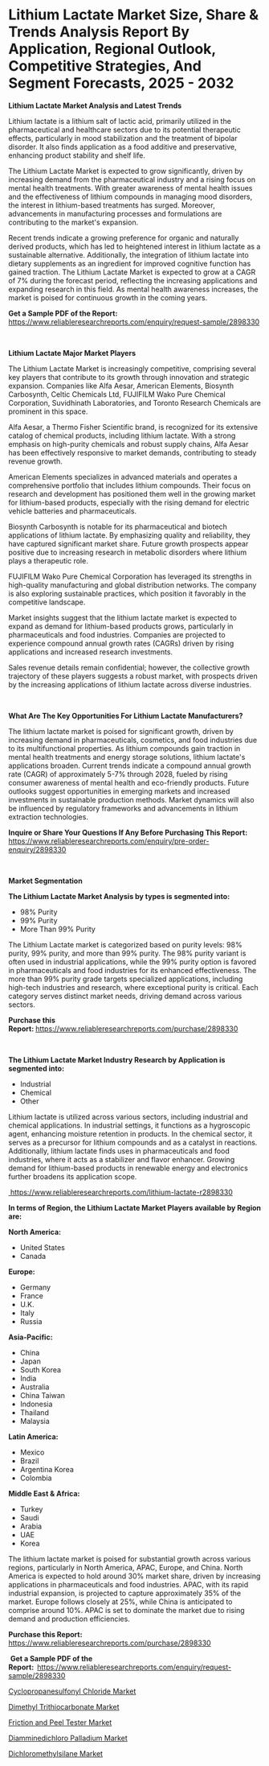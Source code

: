 <p><h1>Lithium Lactate Market Size, Share & Trends Analysis Report By Application, Regional Outlook, Competitive Strategies, And Segment Forecasts, 2025 - 2032</h1></p><p><strong>Lithium Lactate Market Analysis and Latest Trends</strong></p>
<p><p>Lithium lactate is a lithium salt of lactic acid, primarily utilized in the pharmaceutical and healthcare sectors due to its potential therapeutic effects, particularly in mood stabilization and the treatment of bipolar disorder. It also finds application as a food additive and preservative, enhancing product stability and shelf life.</p><p>The Lithium Lactate Market is expected to grow significantly, driven by increasing demand from the pharmaceutical industry and a rising focus on mental health treatments. With greater awareness of mental health issues and the effectiveness of lithium compounds in managing mood disorders, the interest in lithium-based treatments has surged. Moreover, advancements in manufacturing processes and formulations are contributing to the market's expansion.</p><p>Recent trends indicate a growing preference for organic and naturally derived products, which has led to heightened interest in lithium lactate as a sustainable alternative. Additionally, the integration of lithium lactate into dietary supplements as an ingredient for improved cognitive function has gained traction. The Lithium Lactate Market is expected to grow at a CAGR of 7% during the forecast period, reflecting the increasing applications and expanding research in this field. As mental health awareness increases, the market is poised for continuous growth in the coming years.</p></p>
<p><strong>Get a Sample PDF of the Report:&nbsp;</strong> <a href="https://www.reliableresearchreports.com/enquiry/request-sample/2898330?utm_campaign=83&utm_medium=2&utm_source=Github&utm_content=ia&utm_term=15032025&utm_id=lithium-lactate">https://www.reliableresearchreports.com/enquiry/request-sample/2898330</a></p>
<p>&nbsp;</p>
<p><strong>Lithium Lactate Major Market Players</strong></p>
<p><p>The Lithium Lactate Market is increasingly competitive, comprising several key players that contribute to its growth through innovation and strategic expansion. Companies like Alfa Aesar, American Elements, Biosynth Carbosynth, Celtic Chemicals Ltd, FUJIFILM Wako Pure Chemical Corporation, Suvidhinath Laboratories, and Toronto Research Chemicals are prominent in this space.</p><p>Alfa Aesar, a Thermo Fisher Scientific brand, is recognized for its extensive catalog of chemical products, including lithium lactate. With a strong emphasis on high-purity chemicals and robust supply chains, Alfa Aesar has been effectively responsive to market demands, contributing to steady revenue growth.</p><p>American Elements specializes in advanced materials and operates a comprehensive portfolio that includes lithium compounds. Their focus on research and development has positioned them well in the growing market for lithium-based products, especially with the rising demand for electric vehicle batteries and pharmaceuticals.</p><p>Biosynth Carbosynth is notable for its pharmaceutical and biotech applications of lithium lactate. By emphasizing quality and reliability, they have captured significant market share. Future growth prospects appear positive due to increasing research in metabolic disorders where lithium plays a therapeutic role.</p><p>FUJIFILM Wako Pure Chemical Corporation has leveraged its strengths in high-quality manufacturing and global distribution networks. The company is also exploring sustainable practices, which position it favorably in the competitive landscape.</p><p>Market insights suggest that the lithium lactate market is expected to expand as demand for lithium-based products grows, particularly in pharmaceuticals and food industries. Companies are projected to experience compound annual growth rates (CAGRs) driven by rising applications and increased research investments.</p><p>Sales revenue details remain confidential; however, the collective growth trajectory of these players suggests a robust market, with prospects driven by the increasing applications of lithium lactate across diverse industries.</p></p>
<p>&nbsp;</p>
<p><strong>What Are The Key Opportunities For Lithium Lactate Manufacturers?</strong></p>
<p><p>The lithium lactate market is poised for significant growth, driven by increasing demand in pharmaceuticals, cosmetics, and food industries due to its multifunctional properties. As lithium compounds gain traction in mental health treatments and energy storage solutions, lithium lactate's applications broaden. Current trends indicate a compound annual growth rate (CAGR) of approximately 5-7% through 2028, fueled by rising consumer awareness of mental health and eco-friendly products. Future outlooks suggest opportunities in emerging markets and increased investments in sustainable production methods. Market dynamics will also be influenced by regulatory frameworks and advancements in lithium extraction technologies.</p></p>
<p><strong>Inquire or Share Your Questions If Any Before Purchasing This Report:</strong> <a href="https://www.reliableresearchreports.com/enquiry/pre-order-enquiry/2898330?utm_campaign=83&utm_medium=2&utm_source=Github&utm_content=ia&utm_term=15032025&utm_id=lithium-lactate">https://www.reliableresearchreports.com/enquiry/pre-order-enquiry/2898330</a></p>
<p>&nbsp;</p>
<p><strong>Market Segmentation</strong></p>
<p><strong>The Lithium Lactate Market Analysis by types is segmented into:</strong></p>
<p><ul><li>98% Purity</li><li>99% Purity</li><li>More Than 99% Purity</li></ul></p>
<p><p>The Lithium Lactate market is categorized based on purity levels: 98% purity, 99% purity, and more than 99% purity. The 98% purity variant is often used in industrial applications, while the 99% purity option is favored in pharmaceuticals and food industries for its enhanced effectiveness. The more than 99% purity grade targets specialized applications, including high-tech industries and research, where exceptional purity is critical. Each category serves distinct market needs, driving demand across various sectors.</p></p>
<p><strong>Purchase this Report:&nbsp;</strong><a href="https://www.reliableresearchreports.com/purchase/2898330?utm_campaign=83&utm_medium=2&utm_source=Github&utm_content=ia&utm_term=15032025&utm_id=lithium-lactate">https://www.reliableresearchreports.com/purchase/2898330</a></p>
<p>&nbsp;</p>
<p><strong>The Lithium Lactate Market Industry Research by Application is segmented into:</strong></p>
<p><ul><li>Industrial</li><li>Chemical</li><li>Other</li></ul></p>
<p><p>Lithium lactate is utilized across various sectors, including industrial and chemical applications. In industrial settings, it functions as a hygroscopic agent, enhancing moisture retention in products. In the chemical sector, it serves as a precursor for lithium compounds and as a catalyst in reactions. Additionally, lithium lactate finds uses in pharmaceuticals and food industries, where it acts as a stabilizer and flavor enhancer. Growing demand for lithium-based products in renewable energy and electronics further broadens its application scope.</p></p>
<p><a href="https://www.reliableresearchreports.com/lithium-lactate-r2898330?utm_campaign=83&utm_medium=2&utm_source=Github&utm_content=ia&utm_term=15032025&utm_id=lithium-lactate">&nbsp;https://www.reliableresearchreports.com/lithium-lactate-r2898330</a></p>
<p><strong>In terms of Region, the Lithium Lactate Market Players available by Region are:</strong></p>
<p>
    <p> <strong> North America: </strong>
        <ul>
            <li>United States</li>
            <li>Canada</li>
        </ul>
        </p> 
    <p> <strong> Europe: </strong>
        <ul>
            <li>Germany</li>
            <li>France</li>
            <li>U.K.</li>
            <li>Italy</li>
            <li>Russia</li>
        </ul>
        </p> 
    <p> <strong> Asia-Pacific: </strong>
        <ul>
            <li>China</li>
            <li>Japan</li>
            <li>South Korea</li>
            <li>India</li>
            <li>Australia</li>
            <li>China Taiwan</li>
            <li>Indonesia</li>
            <li>Thailand</li>
            <li>Malaysia</li>
        </ul>
        </p> 
    <p> <strong> Latin America: </strong>
        <ul>
            <li>Mexico</li>
            <li>Brazil</li>
            <li>Argentina Korea</li>
            <li>Colombia</li>
        </ul>
        </p> 
    <p> <strong> Middle East & Africa: </strong>
        <ul>
            <li>Turkey</li>
            <li>Saudi</li>
            <li>Arabia</li>
            <li>UAE</li>
            <li>Korea</li>
        </ul>
    </p>
    </p>
<p><p>The lithium lactate market is poised for substantial growth across various regions, particularly in North America, APAC, Europe, and China. North America is expected to hold around 30% market share, driven by increasing applications in pharmaceuticals and food industries. APAC, with its rapid industrial expansion, is projected to capture approximately 35% of the market. Europe follows closely at 25%, while China is anticipated to comprise around 10%. APAC is set to dominate the market due to rising demand and production efficiencies.</p></p>
<p><strong>Purchase this Report: </strong><a href="https://www.reliableresearchreports.com/purchase/2898330?utm_campaign=83&utm_medium=2&utm_source=Github&utm_content=ia&utm_term=15032025&utm_id=lithium-lactate">https://www.reliableresearchreports.com/purchase/2898330</a></p>
<p>&nbsp;<strong>Get a Sample PDF of the Report:&nbsp;&nbsp;</strong><a href="https://www.reliableresearchreports.com/enquiry/request-sample/2898330?utm_campaign=83&utm_medium=2&utm_source=Github&utm_content=ia&utm_term=15032025&utm_id=lithium-lactate">https://www.reliableresearchreports.com/enquiry/request-sample/2898330</a></p>
<p><strong></strong></p>
<p><p><a href="https://github.com/helmeludu/Market-Research-Report-List-1/blob/main/cyclopropanesulfonyl-chloride-market.md?utm_campaign=83&utm_medium=2&utm_source=Github&utm_content=ia&utm_term=15032025&utm_id=lithium-lactate">Cyclopropanesulfonyl Chloride Market</a></p><p><a href="https://github.com/adelanwkadua/Market-Research-Report-List-1/blob/main/dimethyl-trithiocarbonate-market.md?utm_campaign=83&utm_medium=2&utm_source=Github&utm_content=ia&utm_term=15032025&utm_id=lithium-lactate">Dimethyl Trithiocarbonate Market</a></p><p><a href="https://github.com/mokeleveisel/Market-Research-Report-List-1/blob/main/friction-and-peel-tester-market.md?utm_campaign=83&utm_medium=2&utm_source=Github&utm_content=ia&utm_term=15032025&utm_id=lithium-lactate">Friction and Peel Tester Market</a></p><p><a href="https://github.com/elroddrewspm/Market-Research-Report-List-1/blob/main/diamminedichloro-palladium-market.md?utm_campaign=83&utm_medium=2&utm_source=Github&utm_content=ia&utm_term=15032025&utm_id=lithium-lactate">Diamminedichloro Palladium Market</a></p><p><a href="https://github.com/baheraennika/Market-Research-Report-List-1/blob/main/dichloromethylsilane-market.md?utm_campaign=83&utm_medium=2&utm_source=Github&utm_content=ia&utm_term=15032025&utm_id=lithium-lactate">Dichloromethylsilane Market</a></p></p>
